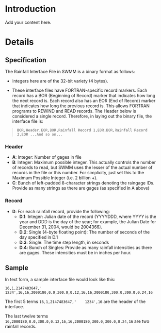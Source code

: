 # Introduction #

Add your content here.


# Details #

## Specification ##

The Rainfall Interface File in SWMM is a binary format as follows:

  * Integers here are of the 32-bit variety (4 bytes).

  * These interface files have FORTRAN-specific record markers.  Each record has a BOR (Beginning of Record) marker that indicates how long the next record is.  Each record also has an EOR (End of Record) marker that indicates how long the previous record is.  This allows FORTRAN programs to REWIND and READ records.  The Header below is considered a single record.  Therefore, in laying out the binary file, the interface file is:

> `BOR,Header,EOR,BOR,Rainfall Record 1,EOR,BOR,Rainfall Record 2,EOR ...And so on...`

### Header ###
  * **A**: Integer: Number of gages in file
  * **B**: Integer: Maximum possible integer.  This actually controls the number of records to read, but SWMM uses the lesser of the actual number of records in the file or this number.  For simplicity, just set this to the Maximum Possible Integer (i.e. 2 billion +).
  * **C**: Bunch of left-padded 8-character strings denoting the raingage IDs.  Provide as many strings as there are gages (as specified in A above)

### Record ###
  * **D**: For each rainfall record, provide the following:
    * **D.1**: Integer: Julian date of the record (YYYYDDD, where YYYY is the year and DDD is the day of the year; for example, the Julian Date for December 31, 2004, would be 2004366).
    * **D.2**: Single (4-byte floating point): The number of seconds of the day specified in D.1
    * **D.3**: Single: The time step length, in seconds
    * **D.4**: Bunch of Singles: Provide as many rainfall intensities as there are gages.  These intensities must be in inches per hour.

## Sample ##

In text form, a sample interface file would look like this:

```
16,1,2147483647,'    1234',16,16,2000180,0.0,300.0,0.12,16,16,2000180,300.0,300.0,0.24,16
```

The first 5 terms
`16,1,2147483647,'    1234',16`
are the header of the interface.

The last twelve terms
`16,2000180,0.0,300.0,0.12,16,16,2000180,300.0,300.0,0.24,16`
are two rainfall records.